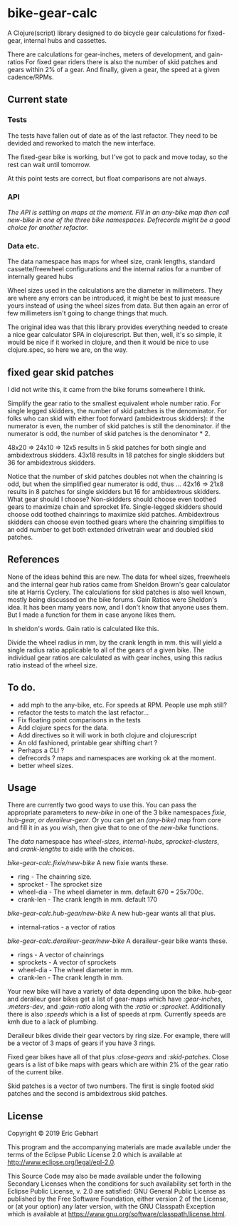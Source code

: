 # bike-gear-calc

A Clojure(script) library designed to do bicycle gear calculations
for fixed-gear, internal hubs and cassettes.

There are calculations for gear-inches, meters of development, and gain-ratios
For fixed gear riders there is also the number of skid patches 
and gears within 2% of a gear. And finally, given a gear, the speed at a
given cadence/RPMs.

## Current state

### Tests
The tests have fallen out of date as of the last refactor. They need
to be devided and reworked to match the new interface.

The fixed-gear bike is working, but I've got to pack and move today,
so the rest can wait until tomorrow.

At this point tests are correct, but float comparisons are not always.

### API

_The API is settling on maps at the moment.  Fill in an *any-bike* map
then call *new-bike* in one of the three bike namespaces. Defrecords 
might be a good choice for another refactor._

### Data etc.

The data namespace has maps for wheel size, crank lengths, standard
cassette/freewheel configurations and the internal ratios for a number
of internally geared hubs

Wheel sizes used in the calculations are the diameter in millimeters. 
They are where any errors can be introduced, it might be best to
just measure yours instead of using the wheel sizes from data. 
But then again an error of few millimeters isn't going to change things 
that much.

The original idea was that this library provides everything needed to create 
a nice gear calculator SPA in clojurescript. But then, well, it's so simple,
it would be nice if it worked in clojure, and then it would be nice to
use clojure.spec, so here we are, on the way.

## fixed gear skid patches

I did not write this, it came from the bike forums somewhere I think.

Simplify the gear ratio to the smallest equivalent whole number ratio.
For single legged skidders, the number of skid patches is the denominator.
For folks who can skid with either foot forward (ambidextrous skidders):
if the numerator is even, the number of skid patches is still the denominator.
if the numerator is odd, the number of skid patches is the denominator * 2.

48x20 => 24x10 => 12x5 results in 5 skid patches for both single and ambidextrous skidders.
43x18 results in 18 patches for single skidders but 36 for ambidextrous skidders.

Notice that the number of skid patches doubles not when the chainring is
odd, but when the simplified gear numerator is odd, thus ... 42x16 =>
21x8 results in 8 patches for single skidders but 16 for ambidextrous
skidders. What gear should I choose? Non-skidders should choose even
toothed gears to maximize chain and sprocket life. Single-legged
skidders should choose odd toothed chainrings to maximize skid
patches. Ambidextrous skidders can choose even toothed gears where the
chainring simplifies to an odd number to get both extended drivetrain
wear and doubled skid patches.


## References

None of the ideas behind this are new.  The data for wheel sizes,
freewheels and the internal gear hub ratios came from Sheldon Brown's
gear calculator site at Harris Cyclery. The calculations for skid
patches is also well known, mostly being discussed on the bike forums.
Gain Ratios were Sheldon's idea. It has been many years now, and I don't
know that anyone uses them. But I made a function for them
in case anyone likes them.

In sheldon's words.  Gain ratio is calculated like this.

Divide the wheel radius in mm, by the crank length in mm. this will
yield a single radius ratio applicable to all of the gears of a given
bike. The individual gear ratios are calculated as with gear inches,
using this radius ratio instead of the wheel size.


## To do.

 * add mph to the any-bike, etc. For speeds at RPM.  People use mph still?
 * refactor the tests to match the last refactor...
 * Fix floating point comparisons in the tests
 * Add clojure specs for the data.  
 * Add directives so it will work in both clojure and clojurescript
 * An old fashioned, printable gear shifting chart ?
 * Perhaps a CLI ?
 * defrecords ?  maps and namespaces are working ok at the moment.
 * better wheel sizes.

## Usage

There are currently two good ways to use this. You can pass the appropriate
parameters to *new-bike* in one of the 3 bike namespaces 
_fixie, hub-gear, or deraileur-gear_. Or you can get an *(any-bike)* map from
core and fill it in as you wish, then give that to one of the *new-bike* 
functions.

The *data* namespace has _wheel-sizes_, _internal-hubs_, _sprocket-clusters_,
and _crank-lengths_ to aide with the choices. 

 _bike-gear-calc.fixie/new-bike_
A new fixie wants these. 
 * ring       - The chainring size.
 * sprocket   - The sprocket size
 * wheel-dia  - The wheel diameter in mm. default 670 = 25x700c.
 * crank-len  - The crank length in mm. default 170

 _bike-gear-calc.hub-gear/new-bike_
A new hub-gear wants all that plus. 
 * internal-ratios - a vector of ratios

_bike-gear-calc.deraileur-gear/new-bike_ 
A deraileur-gear bike wants these. 
 * rings       - A vector of chainrings
 * sprockets   - A vector of sprockets
 * wheel-dia   - The wheel diameter in mm.
 * crank-len   - The crank length in mm.
 
Your new bike will have a variety of data depending upon the bike.
hub-gear and deraileur gear bikes get a list of gear-maps which have
_:gear-inches_, _:meters-dev_, and _:gain-ratio_ along with the _:ratio_
or _:sprocket_.  Additionally there is also _:speeds_ which is a list of
speeds at rpm. Currently speeds are kmh due to a lack of plumbing.

Deraileur bikes divide their gear vectors by ring size. For example, 
there will be a vector of 3 maps of gears if you have 3 rings.
 
Fixed gear bikes have all of that plus _:close-gears_ and _:skid-patches_. 
Close gears is a list of bike maps with gears which are within 2% of the gear
ratio of the current bike.

Skid patches is a vector of two numbers. The first is single footed skid
patches and the second is ambidextrous skid patches.
 
 
## License

Copyright © 2019 Eric Gebhart

This program and the accompanying materials are made available under the
terms of the Eclipse Public License 2.0 which is available at
http://www.eclipse.org/legal/epl-2.0.

This Source Code may also be made available under the following Secondary
Licenses when the conditions for such availability set forth in the Eclipse
Public License, v. 2.0 are satisfied: GNU General Public License as published by
the Free Software Foundation, either version 2 of the License, or (at your
option) any later version, with the GNU Classpath Exception which is available
at https://www.gnu.org/software/classpath/license.html.
